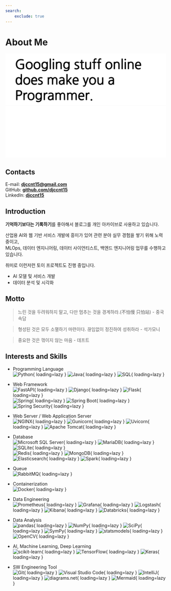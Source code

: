 ```yaml
---
search:
    exclude: true
---
```


# About Me

![googling_does_make_you_a_programmer](../../assets/img/googling_does_make_you_a_programmer_b.png#only-light)
![googling_does_make_you_a_programmer](../../assets/img/googling_does_make_you_a_programmer_w.png#only-dark)

## Contacts

E-mail: **[djccnt15@gmail.com](mailto:djccnt15@gmail.com)**  
GitHub: **[github.com/djccnt15](https://github.com/djccnt15)**  
LinkedIn: **[djccnt15](https://www.linkedin.com/in/djccnt15)**  

## Introduction

**기억하기보다는 기록하기**를 좋아해서 블로그를 개인 아카이브로 사용하고 있습니다.  

산업용 AI와 웹 기반 서비스 개발에 흥미가 있어 관련 분야 실무 경험을 쌓기 위해 노력중이고,  
MLOps, 데이터 엔지니어링, 데이터 사이언티스트, 백엔드 엔지니어링 업무를 수행하고 있습니다.  

취미로 이런저런 토이 프로젝트도 진행 중입니다.  

- AI 모델 및 서비스 개발
- 데이터 분석 및 시각화

## Motto

> 느린 것을 두려워하지 말고, 다만 멈추는 것을 경계하라.(不怕慢 只怕站) - 중국 속담  

> 형성된 것은 모두 소멸하기 마련이다. 끊임없이 정진하여 성취하라 - 석가모니  

> 중요한 것은 꺾이지 않는 마음 - 데프트  

## Interests and Skills

- Programming Language  
![Python](https://img.shields.io/badge/Python-3776AB?style=flat-square&logo=python&logoColor=white){ loading=lazy }
![Java](https://img.shields.io/badge/Java-5382A1?style=flat-square&logo=openjdk&logoColor=white){ loading=lazy }
![SQL](https://img.shields.io/badge/SQL-000000?style=flat-square){ loading=lazy }

- Web Framework  
![FastAPI](https://img.shields.io/badge/FastAPI-009688?style=flat-square&logo=fastapi&logoColor=white){ loading=lazy }
![Django](https://img.shields.io/badge/Django-092E20?style=flat-square&logo=django&logoColor=white){ loading=lazy }
![Flask](https://img.shields.io/badge/Flask-000000?style=flat-square&logo=flask&logoColor=white){ loading=lazy }  
![Spring](https://img.shields.io/badge/Spring-6DB33F?style=flat-square&logo=spring&logoColor=white){ loading=lazy }
![Spring Boot](https://img.shields.io/badge/Spring%20Boot-6DB33F?style=flat-square&logo=springboot&logoColor=white){ loading=lazy }
![Spring Security](https://img.shields.io/badge/Spring%20Security-6DB33F?style=flat-square&logo=springsecurity&logoColor=white){ loading=lazy }

- Web Server / Web Application Server  
![NGINX](https://img.shields.io/badge/NGINX-009639?style=flat-square&logo=nginx&logoColor=white){ loading=lazy }
![Gunicorn](https://img.shields.io/badge/Gunicorn-499848?style=flat-square&logo=gunicorn&logoColor=white){ loading=lazy }
![Uvicorn](https://img.shields.io/badge/uvicorn-4051b5?style=flat-square){ loading=lazy }
![Apache Tomcat](https://img.shields.io/badge/Apache%20Tomcat-F8DC75?style=flat-square&logo=apachetomcat&logoColor=black){ loading=lazy }

- Database  
![Microsoft SQL Server](https://img.shields.io/badge/Microsoft%20SQL%20Server-CC2927?style=flat-square&logo=microsoftsqlserver&logoColor=white){ loading=lazy }
![MariaDB](https://img.shields.io/badge/MariaDB-003545?style=flat-square&logo=mariadb&logoColor=white){ loading=lazy }
![SQLite](https://img.shields.io/badge/SQLite-003B57?style=flat-square&logo=sqlite&logoColor=white){ loading=lazy }  
![Redis](https://img.shields.io/badge/Redis-DC382D?style=flat-square&logo=redis&logoColor=white){ loading=lazy }
![MongoDB](https://img.shields.io/badge/MongoDB-47A248?style=flat-square&logo=mongodb&logoColor=white){ loading=lazy }  
![Elasticsearch](https://img.shields.io/badge/Elasticsearch-005571?style=flat-square&logo=elasticsearch&logoColor=white){ loading=lazy }
![Spark](https://img.shields.io/badge/Spark-E25A1C?style=flat-square&logo=apachespark&logoColor=white){ loading=lazy }

- Queue  
![RabbitMQ](https://img.shields.io/badge/RabbitMQ-FF6600?style=flat-square&logo=rabbitmq&logoColor=white){ loading=lazy }  

- Containerization  
![Docker](https://img.shields.io/badge/Docker-2496ED?style=flat-square&logo=docker&logoColor=white){ loading=lazy }

- Data Engineering  
![Prometheus](https://img.shields.io/badge/Prometheus-E6522C?style=flat-square&logo=prometheus&logoColor=white){ loading=lazy }
![Grafana](https://img.shields.io/badge/Grafana-F46800?style=flat-square&logo=grafana&logoColor=white){ loading=lazy }
![Logstash](https://img.shields.io/badge/Logstash-005571?style=flat-square&logo=logstash&logoColor=white){ loading=lazy }
![Kibana](https://img.shields.io/badge/Kibana-005571?style=flat-square&logo=kibana&logoColor=white){ loading=lazy }
![Databricks](https://img.shields.io/badge/Databricks-FF3621?style=flat-square&logo=databricks&logoColor=white){ loading=lazy }

- Data Analysis  
![pandas](https://img.shields.io/badge/pandas-150458?style=flat-square&logo=pandas&logoColor=white){ loading=lazy }
![NumPy](https://img.shields.io/badge/NumPy-013243?style=flat-square&logo=numpy&logoColor=white){ loading=lazy }
![SciPy](https://img.shields.io/badge/SciPy-8CAAE6?style=flat-square&logo=scipy&logoColor=white){ loading=lazy }
![SymPy](https://img.shields.io/badge/SymPy-3B5526?style=flat-square&logo=sympy&logoColor=white){ loading=lazy }
![statsmodels](https://img.shields.io/badge/statsmodels-4051b5?style=flat-square){ loading=lazy }
![OpenCV](https://img.shields.io/badge/OpenCV-5C3EE8?style=flat-square&logo=opencv&logoColor=white){ loading=lazy }

- AI, Machine Learning, Deep Learning  
![scikit-learn](https://img.shields.io/badge/scikit--learn-F7931E?style=flat-square&logo=scikit-learn&logoColor=white){ loading=lazy }
![TensorFlow](https://img.shields.io/badge/TensorFlow-FF6F00?style=flat-square&logo=tensorflow&logoColor=white){ loading=lazy }
![Keras](https://img.shields.io/badge/Keras-D00000?style=flat-square&logo=keras&logoColor=white){ loading=lazy }

- SW Engineering Tool  
![Git](https://img.shields.io/badge/Git-F05032?style=flat-square&logo=git&logoColor=white){ loading=lazy }
![Visual Studio Code](https://img.shields.io/badge/Visual%20Studio%20Code-007ACC?style=flat-square&logo=visualstudiocode&logoColor=white){ loading=lazy }
![IntelliJ](https://img.shields.io/badge/IntelliJ-000000?style=flat-square&logo=intellijidea&logoColor=white){ loading=lazy }
![diagrams.net](https://img.shields.io/badge/draw.io-F08705?style=flat-square&logo=diagramsdotnet&logoColor=white){ loading=lazy }
![Mermaid](https://img.shields.io/badge/Mermaid-FF3670?style=flat-square&logo=mermaid&logoColor=white){ loading=lazy }
